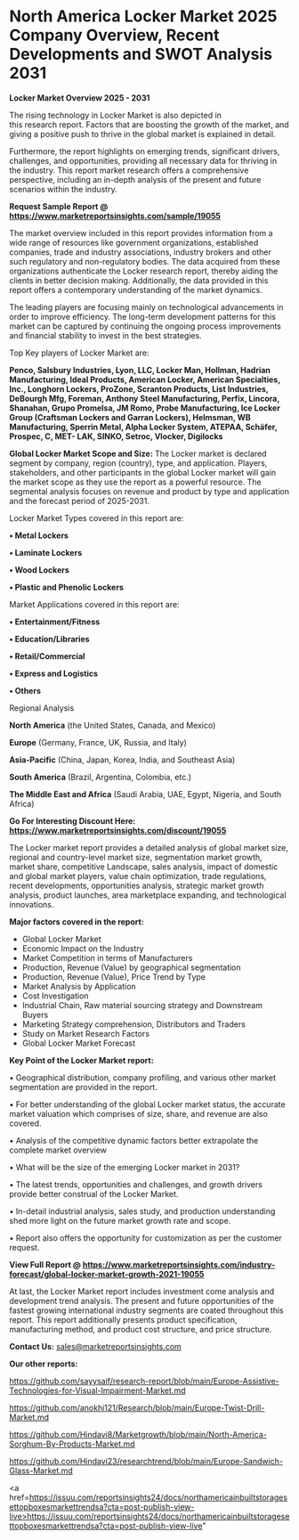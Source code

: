 # North America Locker Market 2025 Company Overview, Recent Developments and SWOT Analysis 2031

<Strong> Locker Market Overview 2025 - 2031</strong>

The rising technology in Locker Market is also depicted in this research report. Factors that are boosting the growth of the market, and giving a positive push to thrive in the global market is explained in detail.

Furthermore, the report highlights on emerging trends, significant drivers, challenges, and opportunities, providing all necessary data for thriving in the industry. This report market research offers a comprehensive perspective, including an in-depth analysis of the present and future scenarios within the industry.

<strong>Request Sample Report @ <a href=https://www.marketreportsinsights.com/sample/19055>https://www.marketreportsinsights.com/sample/19055</a></strong>

The market overview included in this report provides information from a wide range of resources like government organizations, established companies, trade and industry associations, industry brokers and other such regulatory and non-regulatory bodies. The data acquired from these organizations authenticate the Locker research report, thereby aiding the clients in better decision making. Additionally, the data provided in this report offers a contemporary understanding of the market dynamics.

The leading players are focusing mainly on technological advancements in order to improve efficiency. The long-term development patterns for this market can be captured by continuing the ongoing process improvements and financial stability to invest in the best strategies.

Top Key players of Locker Market are:

<strong>Penco, Salsbury Industries, Lyon, LLC, Locker Man, Hollman, Hadrian Manufacturing, Ideal Products, American Locker, American Specialties, Inc., Longhorn Lockers, ProZone, Scranton Products, List Industries, DeBourgh Mfg, Foreman, Anthony Steel Manufacturing, Perfix, Lincora, Shanahan, Grupo Promelsa, JM Romo, Probe Manufacturing, Ice Locker Group (Craftsman Lockers and Garran Lockers), Helmsman, WB Manufacturing, Sperrin Metal, Alpha Locker System, ATEPAA, Schäfer, Prospec, C, MET- LAK, SINKO, Setroc, Vlocker, Digilocks</strong>

<strong><b>Global Locker Market Scope and Size:</b></strong>
The Locker market is declared segment by company, region (country), type, and application. Players, stakeholders, and other participants in the global Locker market will gain the market scope as they use the report as a powerful resource. The segmental analysis focuses on revenue and product by type and application and the forecast period of 2025-2031.

Locker Market Types covered in this report are:

<strong>• Metal Lockers

• Laminate Lockers

• Wood Lockers

• Plastic and Phenolic Lockers</strong>

Market Applications covered in this report are:

<strong>• Entertainment/Fitness

• Education/Libraries

• Retail/Commercial

• Express and Logistics

• Others</strong> 

Regional Analysis

<strong>North America</strong> (the United States, Canada, and Mexico)

<strong>Europe</strong> (Germany, France, UK, Russia, and Italy)

<strong>Asia-Pacific</strong> (China, Japan, Korea, India, and Southeast Asia)

<strong>South America</strong> (Brazil, Argentina, Colombia, etc.)

<strong>The Middle East and Africa</strong> (Saudi Arabia, UAE, Egypt, Nigeria, and South Africa)

<strong>Go For Interesting Discount Here: <a href=https://www.marketreportsinsights.com/discount/19055>https://www.marketreportsinsights.com/discount/19055</a></strong>

The Locker market report provides a detailed analysis of global market size, regional and country-level market size, segmentation market growth, market share, competitive Landscape, sales analysis, impact of domestic and global market players, value chain optimization, trade regulations, recent developments, opportunities analysis, strategic market growth analysis, product launches, area marketplace expanding, and technological innovations.

<strong><b>Major factors covered in the report:</b></strong>
<ul>
  <li>Global Locker Market </li>
  <li>Economic Impact on the Industry</li>
  <li>Market Competition in terms of Manufacturers</li>
  <li>Production, Revenue (Value) by geographical segmentation</li>
  <li>Production, Revenue (Value), Price Trend by Type</li>
  <li>Market Analysis by Application</li>
  <li>Cost Investigation</li>
  <li>Industrial Chain, Raw material sourcing strategy and Downstream Buyers</li>
  <li>Marketing Strategy comprehension, Distributors and Traders</li>
  <li>Study on Market Research Factors</li>
  <li>Global Locker Market Forecast</li>
</ul>

<strong><b>Key Point of the Locker Market report:</b></strong>

• Geographical distribution, company profiling, and various other market segmentation are provided in the report.

• For better understanding of the global Locker market status, the accurate market valuation which comprises of size, share, and revenue are also covered.

• Analysis of the competitive dynamic factors better extrapolate the complete market overview

• What will be the size of the emerging Locker market in 2031?

• The latest trends, opportunities and challenges, and growth drivers provide better construal of the Locker Market.

• In-detail industrial analysis, sales study, and production understanding shed more light on the future market growth rate and scope.

• Report also offers the opportunity for customization as per the customer request.

<strong><b>View Full Report @ <a href=https://www.marketreportsinsights.com/industry-forecast/global-locker-market-growth-2021-19055>https://www.marketreportsinsights.com/industry-forecast/global-locker-market-growth-2021-19055</a></b></strong>


At last, the Locker Market report includes investment come analysis and development trend analysis. The present and future opportunities of the fastest growing international industry segments are coated throughout this report. This report additionally presents product specification, manufacturing method, and product cost structure, and price structure.

<strong>Contact Us:</strong>
sales@marketreportsinsights.com

<strong>Our other reports:</strong>

<a href=https://github.com/sayysaif/research-report/blob/main/Europe-Assistive-Technologies-for-Visual-Impairment-Market.md>https://github.com/sayysaif/research-report/blob/main/Europe-Assistive-Technologies-for-Visual-Impairment-Market.md</a>

<a href=https://github.com/anokhi121/Research/blob/main/Europe-Twist-Drill-Market.md>https://github.com/anokhi121/Research/blob/main/Europe-Twist-Drill-Market.md</a>

<a href=https://github.com/Hindavi8/Marketgrowth/blob/main/North-America-Sorghum-By-Products-Market.md>https://github.com/Hindavi8/Marketgrowth/blob/main/North-America-Sorghum-By-Products-Market.md</a>

<a href=https://github.com/Hindavi23/researchtrend/blob/main/Europe-Sandwich-Glass-Market.md>https://github.com/Hindavi23/researchtrend/blob/main/Europe-Sandwich-Glass-Market.md</a>

<a href=https://issuu.com/reportsinsights24/docs/northamericainbuiltstoragesettopboxesmarkettrendsa?cta=post-publish-view-live>https://issuu.com/reportsinsights24/docs/northamericainbuiltstoragesettopboxesmarkettrendsa?cta=post-publish-view-live</a>"
